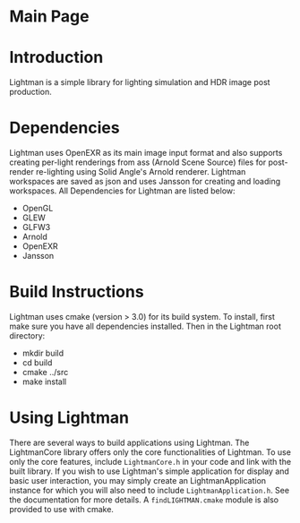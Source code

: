 Main Page
=========

# Introduction
Lightman is a simple library for lighting simulation and HDR image post 
production. 

# Dependencies
Lightman uses OpenEXR as its main image input format and also supports creating 
per-light renderings from ass (Arnold Scene Source) files for post-render 
re-lighting using Solid Angle's Arnold renderer. Lightman workspaces are saved
as json and uses Jansson for creating and loading workspaces. All Dependencies
for Lightman are listed below:

* OpenGL
* GLEW
* GLFW3
* Arnold
* OpenEXR
* Jansson

# Build Instructions
Lightman uses cmake (version > 3.0) for its build system. To install, first
make sure you have all dependencies installed. Then in the Lightman root
directory:

* mkdir build
* cd build
* cmake ../src
* make install

# Using Lightman
There are several ways to build applications using Lightman. The LightmanCore
library offers only the core functionalities of Lightman. To use only the core
features, include `LightmanCore.h` in your code and link with the built
library. If you wish to use Lightman's simple application for display and 
basic user interaction, you may simply create an LightmanApplication instance
for which you will also need to include `LightmanApplication.h`. See the
documentation for more details. A `findLIGHTMAN.cmake` module is also provided
to use with cmake.